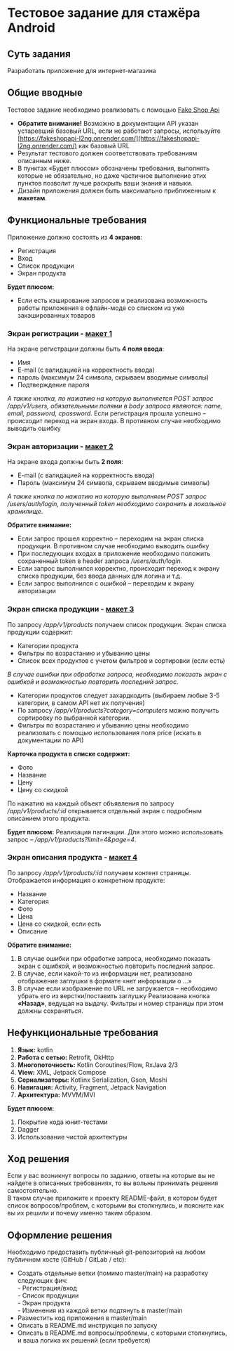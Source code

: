 # Тестовое задание для стажёра Android
## **Суть задания**

Разработать приложение для интернет-магазина

## **Общие вводные**

Тестовое задание необходимо реализовать с помощью [Fake Shop Api](https://fake-shopapi.netlify.app/docs/) 

* **Обратите внимание\!** Возможно в документации API указан устаревший базовый URL, если не работают запросы, используйте [https://fakeshopapi-l2ng.onrender.com/](https://fakeshopapi-l2ng.onrender.com/) как базовый URL  
* Результат тестового должен соответствовать требованиям описанным ниже.   
* В пунктах «Будет плюсом» обозначены требования, выполнять которые не обязательно, но даже частичное выполнение этих пунктов позволит лучше раскрыть ваши знания и навыки.  
* Дизайн приложения должен быть максимально приближенным к **макетам**.

## **Функциональные требования**

Приложение должно состоять из **4 экранов**:

* Регистрация  
* Вход  
* Список продукции  
* Экран продукта

**Будет плюсом:**

* Если есть кэширование запросов и реализована возможность работы приложения в офлайн-моде со списком из уже закэшированных товаров

### **Экран регистрации** - [макет 1](https://github.com/sgkhabadze/tech-internship/blob/main/Tech%20Internships/Android/Android-trainee-assignment-autumn-2024/images/ANDROID%20TASK_01.png)

На экране регистрации должны быть **4 поля ввода**:

* Имя  
* E-mail (с валидацией на корректность ввода)  
* пароль (максимум 24 символа, скрываем вводимые символы)  
* Подтверждение пароля

_А также кнопка, по нажатию на которую выполняется POST запрос */app/v1/users*, обязательными полями в body запроса являются: name, email, password, cpassword._
Если регистрация прошла успешно – происходит переход на экран входа. В противном случае необходимо выводить ошибку


### **Экран авторизации** - [макет 2](https://github.com/sgkhabadze/tech-internship/blob/main/Tech%20Internships/Android/Android-trainee-assignment-autumn-2024/images/ANDROID%20TASK_02.png)

На экране входа должны быть **2 поля**:

* E-mail (с валидацией на корректность ввода)  
* Пароль (максимум 24 символа, скрываем вводимые символы)

_А также кнопка по нажатию на которую выполняем POST запрос */users/auth/login*, полученный token необходимо сохранить в локальное хранилище._ 

**Обратите внимание:**

* Если запрос прошел корректно – переходим на экран списка продукции.  В противном случае необходимо выводить ошибку
* При последующих входах в приложение необходимо положить сохраненный token в header запроса */users/auth/login.* 
* Если запрос выполнился корректно, происходит переход к экрану списка продукции, без ввода данных для логина и т.д.
* Если запрос выполнился с ошибкой – переходим к экрану авторизации

### **Экран списка продукции** - [макет 3](https://github.com/sgkhabadze/tech-internship/blob/main/Tech%20Internships/Android/Android-trainee-assignment-autumn-2024/images/ANDROID%20TASK_03.png)

По запросу  */app/v1/products* получаем список продукции.
Экран списка продукции содержит:
- Категории продукта  
- Фильтры по возрастанию и убыванию цены  
- Список всех продуктов с учетом фильтров и сортировки (если есть)

_В случае ошибки при обработке запроса, необходимо показать экран с ошибкой и возможностью повторить последний запрос._

* Категории продуктов следует захардкодить (выбираем любые 3-5 категории, в самом API нет их получения)
* По запросу */app/v1/products?category=computers* можно получить сортировку по выбранной категории. 
* Фильтры по возрастанию и убыванию цены необходимо реализовать с помощью использования поля price (искать в документации по API)

**Карточка продукта в списке содержит:**

* Фото  
* Название  
* Цену   
* Цену со скидкой

По нажатию на каждый объект объявления по запросу  */app/v1/products/:id* открывается отдельный экран с подробным описанием этого продукта. 

**Будет плюсом:**
Реализация пагинации. Для этого можно использовать запрос –  */app/v1/products?limit=4\&page=4*.

### **Экран описания продукта** - [макет 4](https://github.com/sgkhabadze/tech-internship/blob/main/Tech%20Internships/Android/Android-trainee-assignment-autumn-2024/images/ANDROID%20TASK_04.png)

По запросу */app/v1/products/:id* получаем контент страницы.
Отображается информация о конкретном продукте:

* Название  
* Категория  
* Фото  
* Цена  
* Цена со скидкой, если есть  
* Описание

**Обратите внимание:**

1. В случае ошибки при обработке запроса, необходимо показать экран с ошибкой, и возможностью повторить последний запрос.
2. В случае, если какой-то из информации нет, реализовано отображение заглушки в формате «нет информации о ...»
3. В случае если изображение по URL не загружается – необходимо убрать его из верстки/поставить заглушку
Реализована кнопка **«Назад»**, ведущая на выдачу. Фильтры и номер страницы при этом должны сохраняться.

## **Нефункциональные требования**
1. **Язык:** kotlin  
2. **Работа с сетью:** Retrofit, OkHttp  
3. **Многопоточность:** Kotlin Coroutines/Flow, RxJava 2/3  
4. **View:** XML, Jetpack Compose  
5. **Сериализаторы:** Kotlinx Serialization, Gson, Moshi  
6. **Навигация:** Activity, Fragment, Jetpack Navigation  
7. **Архитектура:** MVVM/MVI

**Будет плюсом:**
1. Покрытие кода юнит-тестами  
2. Dagger  
3. Использование чистой архитектуры

## **Ход решения**
Если у вас возникнут вопросы по заданию, ответы на которые вы не найдете в описанных требованиях, то вы вольны принимать решения самостоятельно.  
В таком случае приложите к проекту README-файл, в котором будет список вопросов/проблем, с которыми вы столкнулись, и поясните как вы их решили и почему именно таким образом. 
## **Оформление решения**
Необходимо предоставить публичный git-репозиторий на любом публичном хосте (GitHub / GitLab / etc):

* Создать отдельные ветки (помимо master/main) на разработку следующих фич:  
  \- Регистрация/вход  
  \- Список продукции  
  \- Экран продукта  
  \- Изменения из каждой ветки подтянуть в master/main  
* Разместить код приложения в master/main  
* Описать в README.md инструкция по запуску  
* Описать в README.md вопросы/проблемы, с которыми столкнулись,  и ваша логика их решений (если требуется) 
